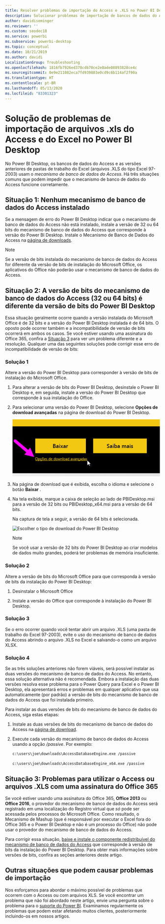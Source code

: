```yaml
---
title: Resolver problemas de importação do Access e .XLS no Power BI Desktop
description: Solucionar problemas de importação de bancos de dados do Access e planilhas .XLS no Power BI Desktop e Power Query
author: davidiseminger
ms.reviewer: ''
ms.custom: seodec18
ms.service: powerbi
ms.subservice: powerbi-desktop
ms.topic: conceptual
ms.date: 10/21/2019
ms.author: davidi
LocalizationGroup: Troubleshooting
ms.openlocfilehash: 1816fb7926ed378cdb70ce2e0ade08893828ce4c
ms.sourcegitcommit: 0e9e211082eca7fd939803e0cd9c6b114af2f90a
ms.translationtype: HT
ms.contentlocale: pt-BR
ms.lasthandoff: 05/13/2020
ms.locfileid: "83301323"
---
```

# <a name="troubleshoot-importing-access-and-excel-xls-files-in-power-bi-desktop"></a>Solução de problemas de importação de arquivos .xls do Access e do Excel no Power BI Desktop

No Power BI Desktop, os bancos de dados do Access e as versões anteriores de pastas de trabalho do Excel (arquivos .XLS do tipo Excel 97-2003) usam o *mecanismo de banco de dados do Access*. Há três situações comuns que podem impedir que o mecanismo de banco de dados do Access funcione corretamente.

## <a name="situation-1-no-access-database-engine-is-installed"></a>Situação 1: Nenhum mecanismo de banco de dados do Access instalado

Se a mensagem de erro do Power BI Desktop indicar que o mecanismo de banco de dados do Access não está instalado, instale a versão de 32 ou 64 bits do mecanismo de banco de dados do Access que corresponde à versão do Power BI Desktop. Instale o Mecanismo de Banco de Dados do Access na [página de downloads](https://www.microsoft.com/download/details.aspx?id=13255).

>[!NOTE]
>Se a versão de bits instalada do mecanismo de banco de dados do Access for diferente da versão de bits de instalação do Microsoft Office, os aplicativos do Office não poderão usar o mecanismo de banco de dados do Access.

## <a name="situation-2-the-access-database-engine-bit-version-32-bit-or-64-bit-is-different-from-your-power-bi-desktop-bit-version"></a>Situação 2: A versão de bits do mecanismo de banco de dados do Access (32 ou 64 bits) é diferente da versão de bits do Power BI Desktop

Essa situação geralmente ocorre quando a versão instalada do Microsoft Office é de 32 bits e a versão do Power BI Desktop instalada é de 64 bits. O oposto pode ocorrer também e a incompatibilidade de versão de bits ocorrerá em ambos os casos. Se você estiver usando uma assinatura do Office 365, confira a [Situação 3](#situation-3-trouble-using-access-or-xls-files-with-an-office-365-subscription) para ver um problema diferente e a resolução. Qualquer uma das seguintes soluções pode corrigir esse erro de incompatibilidade de versão de bits:

### <a name="solution-1"></a>Solução 1

Altere a versão do Power BI Desktop para corresponder à versão de bits de instalação do Microsoft Office. 

1. Para alterar a versão de bits do Power BI Desktop, desinstale o Power BI Desktop e, em seguida, instale a versão do Power BI Desktop que corresponde à sua instalação do Office. 

1. Para selecionar uma versão do Power BI Desktop, selecione **Opções de download avançadas** na página de download do Power BI Desktop.
   
   ![Opções de download avançadas na página de download do Power BI Desktop](media/desktop-access-database-errors/desktop-access-errors-1.png)
   
1. Na página de download que é exibida, escolha o idioma e selecione o botão **Baixar** . 
 
1. Na tela exibida, marque a caixa de seleção ao lado de PBIDesktop.msi para a versão de 32 bits ou PBIDesktop_x64.msi para a versão de 64 bits. 

   Na captura de tela a seguir, a versão de 64 bits é selecionada.
   
   ![Escolher o tipo de download do Power BI Desktop](media/desktop-access-database-errors/desktop-access-errors-2.png)
   
   >[!NOTE]
   >Se você usar a versão de 32 bits do Power BI Desktop ao criar modelos de dados muito grandes, poderá ter problemas de memória insuficiente.

### <a name="solution-2"></a>Solução 2

Altere a versão de bits do Microsoft Office para que corresponda à versão de bits da instalação do Power BI Desktop:

1. Desinstalar o Microsoft Office

2. Instale a versão do Office que corresponde à instalação do Power BI Desktop.

### <a name="solution-3"></a>Solução 3

Se o erro ocorrer quando você tentar abrir um arquivo .XLS (uma pasta de trabalho do Excel 97-2003), evite o uso do mecanismo de banco de dados do Access abrindo o arquivo .XLS no Excel e salvando-o como um arquivo XLSX.

### <a name="solution-4"></a>Solução 4

Se as três soluções anteriores não forem viáveis, será possível instalar as duas versões do mecanismo de banco de dados do Access. No entanto, essa solução alternativa não é recomendada. Embora a instalação das duas versões resolva esse problema para o Power Query para Excel e o Power BI Desktop, ela apresentará erros e problemas em qualquer aplicativo que usa automaticamente (por padrão) a versão de bits do mecanismo de banco de dados do Access que foi instalada primeiro. 

Para instalar as duas versões de bits do mecanismo de banco de dados do Access, siga estas etapas:

1. Instale as duas versões de bits do mecanismo de banco de dados do Access na [página de download](https://www.microsoft.com/download/details.aspx?id=13255). 

1. Execute cada versão do mecanismo de banco de dados do Access usando a opção */passive*. Por exemplo:
   
       c:\users\joe\downloads\AccessDatabaseEngine.exe /passive
   
       c:\users\joe\downloads\AccessDatabaseEngine_x64.exe /passive

## <a name="situation-3-trouble-using-access-or-xls-files-with-an-office-365-subscription"></a>Situação 3: Problemas para utilizar o Access ou arquivos .XLS com uma assinatura do Office 365

Se você estiver usando uma assinatura do Office 365, **Office 2013** ou **Office 2016**, o provedor do mecanismo de banco de dados do Access será registrado em uma localização do Registro virtual que *só* pode ser acessada pelos processos do Microsoft Office. Como resultado, o Mecanismo de Mashup (que é responsável por executar o Excel fora do Office 365 e o Power BI Desktop e não é um processo do Office) não pode usar o provedor do mecanismo de banco de dados do Access.

Para corrigir essa situação, [baixe e instale o componente redistribuível do mecanismo de banco de dados do Access](https://www.microsoft.com/download/details.aspx?id=13255) que corresponde à versão de bits da instalação do Power BI Desktop. Para obter mais informações sobre versões de bits, confira as seções anteriores deste artigo.

## <a name="other-situations-that-can-cause-import-issues"></a>Outras situações que podem causar problemas de importação

Nos esforçamos para abordar o máximo possível de problemas que ocorrem com o Access ou com arquivos XLS. Se você encontrar um problema que não foi abordado neste artigo, envie uma pergunta sobre o problema para o [suporte do Power BI](https://powerbi.microsoft.com/support/). Examinamos regularmente os problemas que podem estar afetando muitos clientes, posteriormente incluindo-os em nossos artigos.

